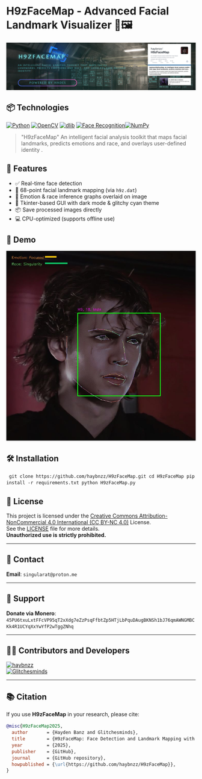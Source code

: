 
# H9zFaceMap - Advanced Facial Landmark Visualizer 🧠🖼️


![ H9zFaceMap](https://github.com/haybnzz/H9zFaceMap/blob/main/H9zFaceMap.png?raw=true)

## 📦 Technologies

[![Python](https://img.shields.io/static/v1?label=Language&message=Python&style=for-the-badge&logo=python&logoColor=FFD43B&labelColor=4B4453&color=306998)](https://www.python.org/)
[![OpenCV](https://img.shields.io/static/v1?label=Library&message=OpenCV&style=for-the-badge&logo=opencv&logoColor=white&labelColor=4B4453&color=5C2DD5)](https://opencv.org/)
[![dlib](https://img.shields.io/static/v1?label=Library&message=dlib&style=for-the-badge&logo=ai&logoColor=white&labelColor=4B4453&color=118AB2)](https://github.com/davisking/dlib)
[![Face Recognition](https://img.shields.io/static/v1?label=Module&message=Face%20Recognition&style=for-the-badge&logo=ai&logoColor=white&labelColor=4B4453&color=118AB2)](https://github.com/ageitgey/face_recognition)[![NumPy](https://img.shields.io/static/v1?label=Library&message=NumPy&style=for-the-badge&logo=numpy&logoColor=white&labelColor=4B4453&color=013243)](https://numpy.org/)


>"H9zFaceMap" An intelligent facial analysis toolkit that maps facial landmarks, predicts emotions and race, and overlays user-defined identity
.


## 🚀 Features

- ✅ Real-time face detection
- 🧬 68-point facial landmark mapping (via `h9z.dat`)
- 🧠 Emotion & race inference graphs overlaid on image
- 🎨 Tkinter-based GUI with dark mode & glitchy cyan theme
- 📦 Save processed images directly
- 💻 CPU-optimized (supports offline use)



## 📸 Demo

![ H9zFaceMap](https://github.com/haybnzz/H9zFaceMap/blob/main/H9_output_face_analysis.jpg?raw=true)

## 🛠️ Installation

`
git clone https://github.com/haybnzz/H9zFaceMap.git
cd H9zFaceMap
pip install -r requirements.txt
python H9zFaceMap.py`

## 📄 License

This project is licensed under the [Creative Commons Attribution-NonCommercial 4.0 International (CC BY-NC 4.0)](https://creativecommons.org/licenses/by-nc/4.0/) License.  
See the [LICENSE](https://github.com/haybnzz/H9zFaceMap/blob/main/LICENSE) file for more details.  
**Unauthorized use is strictly prohibited.**

---

## 📧 Contact

**Email**: `singularat@proton.me`

---

## 💸 Support

**Donate via Monero**:  
`45PU6txuLxtFFcVP95qT2xXdg7eZzPsqFfbtZp5HTjLbPquDAugBKNSh1bJ76qmAWNGMBCKk4R1UCYqXxYwYfP2wTggZNhq`

---

## 👨‍💻 Contributors and Developers

<a href="https://github.com/haybnzz"><img src="https://avatars.githubusercontent.com/u/67865621?s=64&v=4" width="64" height="64" alt="haybnzz"></a>  
<a href="https://github.com/Glitchesminds"><img src="https://avatars.githubusercontent.com/u/144106684?s=64&v=4" width="64" height="64" alt="Glitchesminds"></a>

---

## 📚 Citation

If you use **H9zFaceMap** in your research, please cite:

```bibtex
@misc{H9zFaceMap2025,
  author       = {Hayden Banz and Glitchesminds},
  title        = {H9zFaceMap: Face Detection and Landmark Mapping with Emotion and Race Analysis},
  year         = {2025},
  publisher    = {GitHub},
  journal      = {GitHub repository},
  howpublished = {\url{https://github.com/haybnzz/H9zFaceMap}},
}

